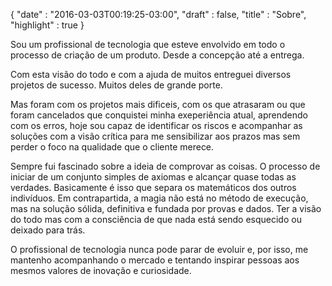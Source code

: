 {
  "date" : "2016-03-03T00:19:25-03:00",
  "draft" : false,
  "title" : "Sobre",
  "highlight" : true
}

Sou um profissional de tecnologia que esteve envolvido em todo o processo de criação de um produto. Desde a concepção até a entrega.

Com esta visão do todo e com a ajuda de muitos entreguei diversos projetos de sucesso. Muitos deles de grande porte.

Mas foram com os projetos mais dificeis, com os que atrasaram ou que foram cancelados que conquistei minha exeperiência atual, aprendendo com os erros, hoje sou capaz de identificar os riscos e acompanhar as soluções com a visão crítica para me sensibilizar aos prazos mas sem perder o foco na qualidade que o cliente merece.

Sempre fui fascinado sobre a ideia de comprovar as coisas. O processo de iniciar de um conjunto simples de axiomas e alcançar quase todas as verdades. Basicamente é isso que separa os matemáticos dos outros indivíduos. Em contrapartida, a magia não está no método de execução, mas na solução sólida, definitiva e fundada por provas e dados. Ter a visão do todo mas com a consciência de que nada está sendo esquecido ou deixado para trás.

O profissional de tecnologia nunca pode parar de evoluir e, por isso, me mantenho acompanhando o mercado e tentando inspirar pessoas aos mesmos valores de inovação e curiosidade.
